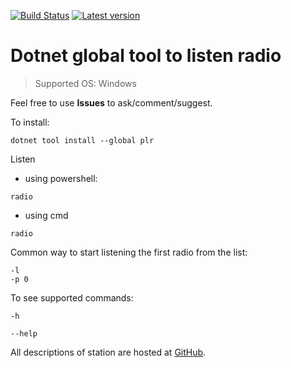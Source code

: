 [![Build Status](https://travis-ci.org/eapyl/crossRadio.svg?branch=master)](https://travis-ci.org/eapyl/crossRadio)
[![Latest version](https://img.shields.io/nuget/v/plr.svg)](https://www.nuget.org/packages/Hangfire.MySql.Core/) 

# Dotnet global tool to listen radio

> Supported OS: Windows

Feel free to use **Issues** to ask/comment/suggest.

To install:

```
dotnet tool install --global plr
```

Listen
* using powershell:
```
radio
```
* using cmd
```
radio
```

Common way to start listening the first radio from the list:
```
-l
-p 0
```

To see supported commands:
```
-h
```
```
--help
```

All descriptions of station are hosted at [GitHub](https://github.com/eapyl/radio-stations/blob/master/db.json).



